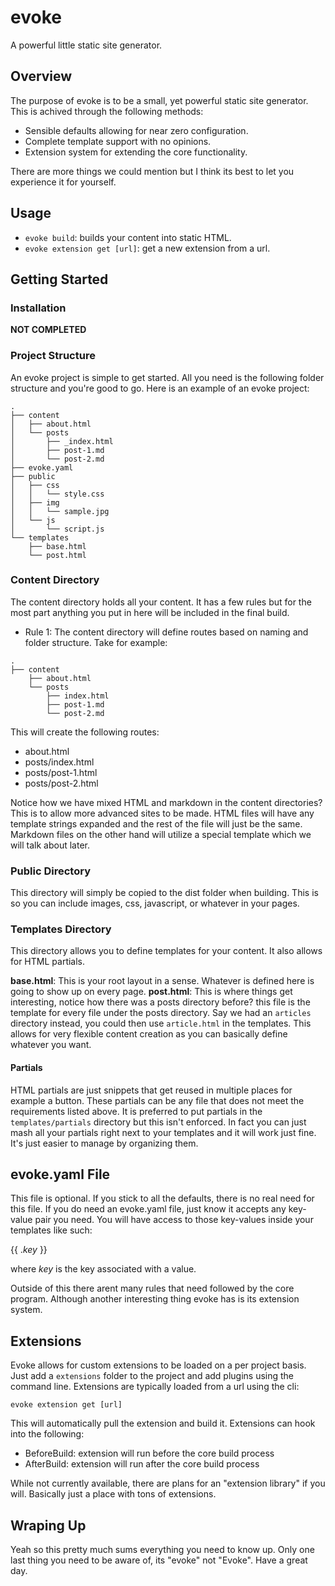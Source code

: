 # evoke

A powerful little static site generator.

## Overview

The purpose of evoke is to be a small, yet powerful static site generator. This is achived through the following methods:

- Sensible defaults allowing for near zero configuration.
- Complete template support with no opinions.
- Extension system for extending the core functionality.

There are more things we could mention but I think its best to let you experience it for yourself.

## Usage

- `evoke build`: builds your content into static HTML.
- `evoke extension get [url]`: get a new extension from a url.

## Getting Started

### Installation

**NOT COMPLETED**

### Project Structure

An evoke project is simple to get started. All you need is the following folder structure and you're good to go. Here is an example of an evoke project:

```
.
├── content
│   ├── about.html
│   └── posts
│       ├── _index.html
│       ├── post-1.md
│       └── post-2.md
├── evoke.yaml
├── public
│   ├── css
│   │   └── style.css
│   ├── img
│   │   └── sample.jpg
│   └── js
│       └── script.js
└── templates
    ├── base.html
    └── post.html
```

### Content Directory

The content directory holds all your content. It has a few rules but for the most part anything you put in here will be included in the final build.

- Rule 1: The content directory will define routes based on naming and folder structure. Take for example:

```
.
├── content
    ├── about.html
    └── posts
        ├── index.html
        ├── post-1.md
        └── post-2.md
```

This will create the following routes:

- about.html
- posts/index.html
- posts/post-1.html
- posts/post-2.html

Notice how we have mixed HTML and markdown in the content directories? This is to allow more advanced sites to be made. HTML files will have any template strings expanded and the rest of the file will just be the same. Markdown files on the other hand will utilize a special template which we will talk about later.

### Public Directory

This directory will simply be copied to the dist folder when building. This is so you can include images, css, javascript, or whatever in your pages.

### Templates Directory

This directory allows you to define templates for your content. It also allows for HTML partials.

**base.html**: This is your root layout in a sense. Whatever is defined here is going to show up on every page.
**post.html**: This is where things get interesting, notice how there was a posts directory before? this file is the template for every file under the posts directory. Say we had an `articles` directory instead, you could then use `article.html` in the templates. This allows for very flexible content creation as you can basically define whatever you want.

#### Partials

HTML partials are just snippets that get reused in multiple places for example a button. These partials can be any file that does not meet the requirements listed above. It is preferred to put partials in the `templates/partials` directory but this isn't enforced. In fact you can just mash all your partials right next to your templates and it will work just fine. It's just easier to manage by organizing them.

## evoke.yaml File

This file is optional. If you stick to all the defaults, there is no real need for this file. If you do need an evoke.yaml file, just know it accepts any key-value pair you need. You will have access to those key-values inside your templates like such:

{{ ._key_ }}

where _key_ is the key associated with a value.

Outside of this there arent many rules that need followed by the core program. Although another interesting thing evoke has is its extension system.

## Extensions

Evoke allows for custom extensions to be loaded on a per project basis. Just add a `extensions` folder to the project and add plugins using the command line. Extensions are typically loaded from a url using the cli:

```
evoke extension get [url]
```

This will automatically pull the extension and build it. Extensions can hook into the following:
- BeforeBuild: extension will run before the core build process
- AfterBuild: extension will run after the core build process

While not currently available, there are plans for an "extension library" if you will. Basically just a place with tons of extensions.

## Wraping Up

Yeah so this pretty much sums everything you need to know up. Only one last thing you need to be aware of, its "evoke" not "Evoke". Have a great day.
